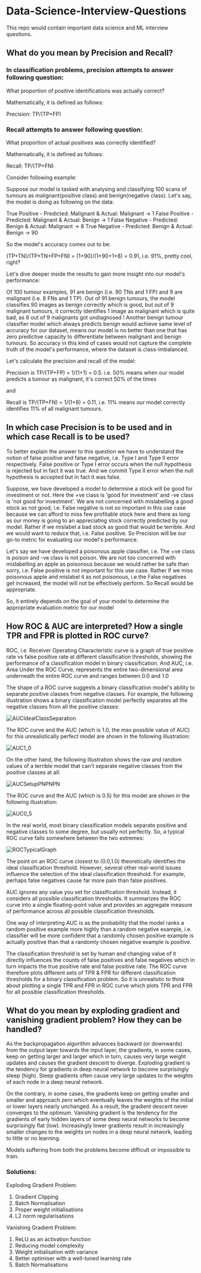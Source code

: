 # Data-Science-Interview-Questions
This repo would contain important data science and ML interview questions.


## What do you mean by Precision and Recall?

### In classification problems, precision attempts to answer following question:

What proportion of positive identifications was actually correct?

Mathematically, it is defined as follows:

Precision: TP/(TP+FP)


### Recall attempts to answer following question:

What proportion of actual positives was correctly identified?

Mathematically, it is defined as follows:

Recall: TP/(TP+FN)


Consider following example:

Suppose our model is tasked with analysing and classifying 100 scans of tumours as malignant(positive class) and benign(negative class).   Let's say, the model is doing as following on the data:

True Positive - Predicted: Malignant & Actual: Malignant -> 1
False Positive - Predicted: Malignant & Actual: Benign -> 1
False Negative - Predicted: Benign & Actual: Malignant -> 8
True Negative - Predicted: Benign & Actual: Benign -> 90

So the model's accuracy comes out to be:

(TP+TN)/(TP+TN+FP+FN) = (1+90)/(1+90+1+8) = 0.91, i.e. 91%, pretty cool, right?

Let's dive deeper inside the results to gain more insight into our model's performance:

Of 100 tumour examples, 91 are benign (i.e. 90 TNs and 1 FP) and 9 are malignant (i.e. 8 FNs and 1 TP). Out of 91 benign tumours, the model classifies 90 images as benign correctly which is good, but out of 9 malignant tumours, it correctly identifies 1 image as malignant which is quite bad, as 8 out of 9 malignants got undiagnosed ! Another benign tumour classifier model which always predicts benign would achieve same level of accuracy for our dataset, means our model is no better than one that has zero predictive capacity to differentiate between malignant and benign tumours. So accuracy in this kind of cases would not capture the complete truth of the model's performance, where the dataset is class-imbalanced.

Let's calculate the precision and recall of the model:

Precision is TP/(TP+FP) = 1/(1+1) = 0.5. i.e. 50% means when our model predicts a tumour as malignant, it's correct 50% of the times

and

Recall is TP/(TP+FN) = 1/(1+8) = 0.11, i.e. 11% means our model correctly identifies 11% of all malignant tumours.



## In which case Precision is to be used and in which case Recall is to be used?

To better explain the answer to this question we have to understand the notion of false positive and false negative, i.e. Type I and Type II error respectively. False positive or Type I error occurs when the null hypothesis is rejected but in fact it was true. And we commit Type II error when the null hypothesis is accepted but in fact it was false.

Suppose, we have developed a model to determine a stock will be good for investment or not. Here the +ve class is 'good for investment' and -ve class is 'not good for investment'. We are not concerned with mislabelling a good stock as not good, i.e. False negative is not so important in this use case because we can afford to miss few profitable stock here and there as long as our money is going to an appreciating stock correctly predicted by our model. Rather if we mislabel a bad stock as good that would be terrible. And we would want to reduce that, i.e. False positive. So Precision will be our go-to metric for evaluating our model's performance. 	 

Let's say we have developed a poisonous apple classifier, i.e. The +ve class is poison and -ve class is not poison. We are not too concerned with mislabelling an apple as poisonous because we would rather be safe than sorry, i.e. False positive is not important for this use case. Rather if we miss poisonous apple and mislabel it as not poisonous, i.e.the False negatives get increased, the model will not be effectively perform. So Recall would be appropriate.

So, it entirely depends on the goal of your model to determine the appropriate evaluation metric for our model



## How ROC & AUC are interpreted? How a single TPR and FPR is plotted in ROC curve?

ROC, i.e. Receiver Operating Characteristic curve is a graph of true positive rate vs false positive rate at different classification thresholds, showing the performance of a classification model in binary classification.  And AUC, i.e. Area Under the ROC Curve, represents the entire two-dimensional area underneath the entire ROC curve and ranges between 0.0 and 1.0
 

The shape of a ROC curve suggests a binary classification model's ability to separate positive classes from negative classes. For example, the following illustration shows a binary classification model perfectly separates all the negative classes from all the positive classes:

![AUCIdealClassSeparation](https://developers.google.com/static/machine-learning/glossary/images/AUCIdealClassSeparation.png)

The ROC curve and the AUC (which is 1.0, the max possible value of AUC) for this unrealistically perfect model are shown in the following illustration:

![AUC1_0](https://developers.google.com/static/machine-learning/glossary/images/AUC1_0.png)


On the other hand, the following illustration shows the raw and random values of a terrible model that can't separate negative classes from the positive classes at all:

![AUCSetupPNPNPN](https://developers.google.com/static/machine-learning/glossary/images/AUCSetupPNPNPN.png)

The ROC curve and the AUC (which is 0.5) for this  model are shown in the following illustration:

![AUC0_5](https://developers.google.com/static/machine-learning/glossary/images/AUC0_5.png)


In the real world, most binary classification models separate positive and negative classes to some degree, but usually not perfectly. So, a typical ROC curve falls somewhere between the two extremes:

![ROCTypicalGraph](https://developers.google.com/static/machine-learning/glossary/images/ROCTypicalGraph.png)


The point on an ROC curve closest to (0.0,1.0) theoretically identifies the ideal classification threshold. However, several other real-world issues influence the selection of the ideal classification threshold. For example, perhaps false negatives cause far more pain than false positives.

AUC ignores any value you set for classification threshold. Instead, it considers all possible classification thresholds. It summarizes the ROC curve into a single floating-point value and provides an aggregate measure of performance across all possible classification thresholds.

One way of interpreting AUC is as the probability that the model ranks a random positive example more highly than a random negative example, i.e. classifier will be more confident that a randomly chosen positive example is actually positive than that a randomly chosen negative example is positive. 




The classification threshold is set by human and changing value of it directly influences the counts of false positives and false negatives which in turn impacts the true positive rate and false positive rate. The ROC curve therefore plots different sets of TPR & FPR for different classification thresholds for a binary classification problem. So it is unrealistic to think about plotting a single TPR and FPR in ROC curve which plots TPR and FPR for all possible classification thresholds.



## What do you mean by exploding gradient and vanishing gradient problem? How they can be handled?

As the backpropagation algorithm advances backward (or downwards) from the output layer towards the input layer, the gradients, in some cases, keep on getting larger and larger which in turn, causes very large weight updates and causes the gradient descent to diverge. Exploding gradient is the tendency for gradients in deep neural network to become surprisingly steep (high). Steep gradients often cause very large updates to the weights of each node in a deep neural network. 

On the contrary, in some cases, the gradients keep on getting smaller and smaller and approach zero which eventually leaves the weights of the initial or lower layers nearly unchanged. As a result, the gradient descent never converges to the optimum. Vanishing gradient is the tendency for the gradients of early hidden layers of some deep neural networks to become surprisingly flat (low). Increasingly lower gradients result in increasingly smaller changes to the weights on nodes in a deep neural network, leading to little or no learning.

Models suffering from both the problems become difficult or impossible to train.


### Solutions:

Exploding Gradient Problem:

1. Gradient Clipping
2. Batch Normalisation
3. Proper weight initialisations
4. L2 norm regularisations


Vanishing Gradient Problem:

1. ReLU as an activation function
2. Reducing model complexity
3. Weight initialisation with variance
4. Better optimiser with a well-tuned learning rate
5. Batch Normalisations
